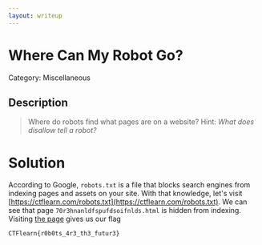 ```yaml
---
layout: writeup
---
```

# Where Can My Robot Go?
Category: Miscellaneous

## Description

> Where do robots find what pages are on a website?
> Hint:
*What does disallow tell a robot?*

# Solution

According to Google, `robots.txt` is a file that blocks search engines from indexing pages and assets on your site. With that knowledge, let's visit [https://ctflearn.com/robots.txt](https://ctflearn.com/robots.txt). We can see that page `70r3hnanldfspufdsoifnlds.html` is hidden from indexing. Visiting [the page](https://ctflearn.com/70r3hnanldfspufdsoifnlds.html) gives us our flag
```
CTFlearn{r0b0ts_4r3_th3_futur3}
```
